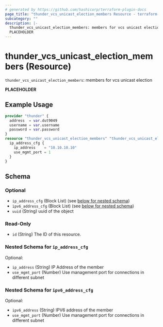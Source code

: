 ```yaml
---
# generated by https://github.com/hashicorp/terraform-plugin-docs
page_title: "thunder_vcs_unicast_election_members Resource - terraform-provider-thunder"
subcategory: ""
description: |-
  thunder_vcs_unicast_election_members: members for vcs unicast election
  PLACEHOLDER
---
```


# thunder_vcs_unicast_election_members (Resource)

`thunder_vcs_unicast_election_members`: members for vcs unicast election

__PLACEHOLDER__

## Example Usage

```terraform
provider "thunder" {
  address  = var.dut9049
  username = var.username
  password = var.password
}
resource "thunder_vcs_unicast_election_members" "thunder_vcs_unicast_election_members" {
  ip_address_cfg {
    ip_address    = "10.10.10.10"
    use_mgmt_port = 1
  }
}
```

<!-- schema generated by tfplugindocs -->
## Schema

### Optional

- `ip_address_cfg` (Block List) (see [below for nested schema](#nestedblock--ip_address_cfg))
- `ipv6_address_cfg` (Block List) (see [below for nested schema](#nestedblock--ipv6_address_cfg))
- `uuid` (String) uuid of the object

### Read-Only

- `id` (String) The ID of this resource.

<a id="nestedblock--ip_address_cfg"></a>
### Nested Schema for `ip_address_cfg`

Optional:

- `ip_address` (String) IP Address of the member
- `use_mgmt_port` (Number) Use management port for connections in different subnet


<a id="nestedblock--ipv6_address_cfg"></a>
### Nested Schema for `ipv6_address_cfg`

Optional:

- `ipv6_address` (String) IPV6 address of the member
- `use_mgmt_port` (Number) Use management port for connections in different subnet



